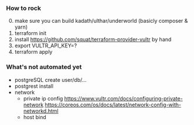 ### How to rock

0. make sure you can build kadath/ulthar/underworld (basicly composer & yarn)
1. terraform init
2. install <https://github.com/squat/terraform-provider-vultr> by hand
3. export VULTR_API_KEY=?
4. terraform apply

### What's not automated yet

+ postgreSQL create user/db/...
+ postgrest install
+ network
  + private ip config <https://www.vultr.com/docs/configuring-private-network> <https://coreos.com/os/docs/latest/network-config-with-networkd.html>
  + host bind

